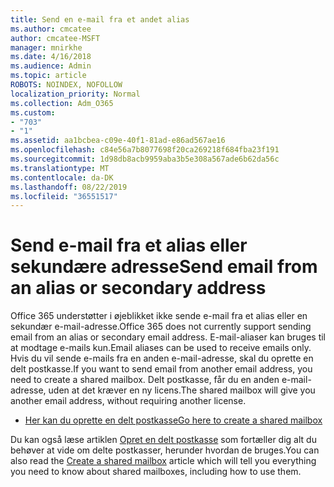 ```yaml
---
title: Send en e-mail fra et andet alias
ms.author: cmcatee
author: cmcatee-MSFT
manager: mnirkhe
ms.date: 4/16/2018
ms.audience: Admin
ms.topic: article
ROBOTS: NOINDEX, NOFOLLOW
localization_priority: Normal
ms.collection: Adm_O365
ms.custom:
- "703"
- "1"
ms.assetid: aa1bcbea-c09e-40f1-81ad-e86ad567ae16
ms.openlocfilehash: c84e56a7b8077698f20ca269218f684fba23f191
ms.sourcegitcommit: 1d98db8acb9959aba3b5e308a567ade6b62da56c
ms.translationtype: MT
ms.contentlocale: da-DK
ms.lasthandoff: 08/22/2019
ms.locfileid: "36551517"
---
```

# <a name="send-email-from-an-alias-or-secondary-address"></a><span data-ttu-id="9af98-102">Send e-mail fra et alias eller sekundære adresse</span><span class="sxs-lookup"><span data-stu-id="9af98-102">Send email from an alias or secondary address</span></span>

<span data-ttu-id="9af98-103">Office 365 understøtter i øjeblikket ikke sende e-mail fra et alias eller en sekundær e-mail-adresse.</span><span class="sxs-lookup"><span data-stu-id="9af98-103">Office 365 does not currently support sending email from an alias or secondary email address.</span></span> <span data-ttu-id="9af98-104">E-mail-aliaser kan bruges til at modtage e-mails kun.</span><span class="sxs-lookup"><span data-stu-id="9af98-104">Email aliases can be used to receive emails only.</span></span> <span data-ttu-id="9af98-105">Hvis du vil sende e-mails fra en anden e-mail-adresse, skal du oprette en delt postkasse.</span><span class="sxs-lookup"><span data-stu-id="9af98-105">If you want to send email from another email address, you need to create a shared mailbox.</span></span> <span data-ttu-id="9af98-106">Delt postkasse, får du en anden e-mail-adresse, uden at det kræver en ny licens.</span><span class="sxs-lookup"><span data-stu-id="9af98-106">The shared mailbox will give you another email address, without requiring another license.</span></span>
  
- [<span data-ttu-id="9af98-107">Her kan du oprette en delt postkasse</span><span class="sxs-lookup"><span data-stu-id="9af98-107">Go here to create a shared mailbox</span></span>](https://portal.office.com/AdminPortal/Home#/AssistedGuide/addemailoptions)

<span data-ttu-id="9af98-108">Du kan også læse artiklen [Opret en delt postkasse](https://docs.microsoft.com/office365/admin/email/create-a-shared-mailbox) som fortæller dig alt du behøver at vide om delte postkasser, herunder hvordan de bruges.</span><span class="sxs-lookup"><span data-stu-id="9af98-108">You can also read the [Create a shared mailbox](https://docs.microsoft.com/office365/admin/email/create-a-shared-mailbox) article which will tell you everything you need to know about shared mailboxes, including how to use them.</span></span>